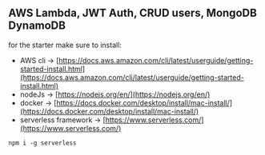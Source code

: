 ## AWS Lambda, JWT Auth, CRUD users, MongoDB DynamoDB

for the starter make sure to install:

*   AWS cli → [https://docs.aws.amazon.com/cli/latest/userguide/getting-started-install.html](https://docs.aws.amazon.com/cli/latest/userguide/getting-started-install.html)
*   nodeJs → [https://nodejs.org/en/](https://nodejs.org/en/)
*   docker → [https://docs.docker.com/desktop/install/mac-install/](https://docs.docker.com/desktop/install/mac-install/)
*   serverless framework → [https://www.serverless.com/](https://www.serverless.com/)

```plaintext
npm i -g serverless
```